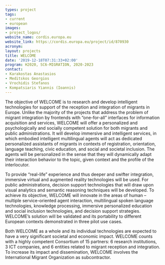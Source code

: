 ```yaml
---
types: project
tags:
- current
- european
images:
- project_logos/
website_name: cordis.europa.eu
website_link: https://cordis.europa.eu/project/id/870930
acronym: 
layout: projects
title: WELCOME
date: '2019-12-18T07:31:33+02:00'
program: H2020, SC6-MIGRATION, 2020-2023
contact:
- Karakostas Anastasios
- Meditskos Georgios
- Vrochidis Stefanos
- Kompatsiaris Yiannis (Ioannis)
---
```

<p>The objective of WELCOME is to research and develop intelligent technologies for support of the reception and integration of migrants in Europe. Unlike the majority of the projects that address the problem of migrant integration by frontends with “one-for-all” interfaces for information acquisition and services, WELCOME will offer a personalized and psychologically and socially competent solution for both migrants and public administrations. It will develop immersive and intelligent services, in which embodied intelligent multilingual agents will act as dedicated personalized assistants of migrants in contexts of registration, orientation, language teaching, civic education, and social and societal inclusion. The agents will be personalized in the sense that they will dynamically adapt their interaction behavior to the topic, given context and the profile of the interlocutor.</p>

<p>To provide “real-life” experience and thus deeper and swifter integration, immersive virtual and augmented reality technologies will be used. For public administrations, decision support technologies that will draw upon visual analytics and semantic reasoning techniques will be developed. To achieve its objective, WELCOME will innovate in the areas of human – multiple service-oriented agent interaction, multilingual spoken language technologies, knowledge processing, immersive personalized education and social inclusion technologies, and decision support strategies. WELCOME’s solution will be validated and its portability to different European contexts demonstrated in three pilot use cases.</p>

<p>Both WELCOME as a whole and its individual technologies are expected to have a very significant societal and economic impact. WELCOME counts with a highly competent Consortium of 15 partners: 6 research institutions, 3 ICT companies, and 6 entities related to migrant reception and integration. To increase its impact and dissemination, WELCOME involves the International Migrant Organization as subcontractor.</p>
